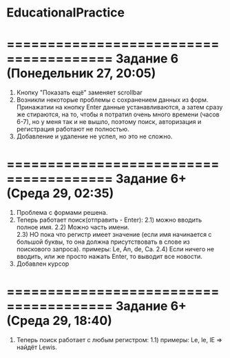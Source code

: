 # EducationalPractice
=======================================
Задание 6 (Понедельник 27, 20:05)
=======================================
1) Кнопку "Показать ещё" заменяет scrollbar
2) Возникли некоторые проблемы с сохранением данных из форм. Принажатии на кнопку Enter данные устанавливаются, а затем сразу же стираются,
на то, чтобы я потратил очень много времени (часов 6-7), но у меня так и не вышло, поэтому поиск, авторизация и регистрация работают
не полностью.
3) Добавление и удаление не успел, но это не сложно.
 
=======================================
Задание 6+ (Среда 29, 02:35)
=======================================
1) Проблема с формами решена.
2) Теперь работает поиск(отправить - Enter):
  2.1) можно вводить полное имя.
  2.2) Можно часть имени.  
  2.3) НО пока что регистр имеет значение (если имя начинается с большой буквы, то она должна присутствовать в слове из поискового запроса). 
  примеры: Le, An, de, Ca.
  2.4) Если ничего не вводить, или же просто нажать Enter, то выводит все новости.
3) Добавлен курсор

=======================================
Задание 6+ (Среда 29, 18:40)
=======================================
1) Теперь поиск работает с любым регистром:
 1.1) примеры: Le, le, lE => найдёт Lewis.
